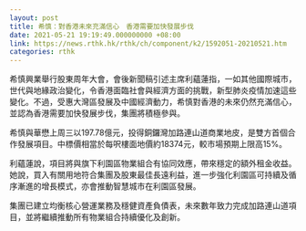 ```yaml
---
layout: post
title: 希慎：對香港未來充滿信心　香港需要加快發展步伐
date: 2021-05-21 19:19:49.000000000 +08:00
link: https://news.rthk.hk/rthk/ch/component/k2/1592051-20210521.htm
categories: rthk
---
```


希慎興業舉行股東周年大會，會後新聞稿引述主席利蘊蓮指，一如其他國際城市，世代與地緣政治變化，令香港面臨社會與經濟方面的挑戰，新型肺炎疫情加速這些變化。不過，受惠大灣區發展及中國經濟動力，希慎對香港的未來仍然充滿信心，並認為香港需要加快發展步伐，集團將積極參與。

希慎與華懋上周三以197.78億元，投得銅鑼灣加路連山道商業地皮，是雙方首個合作發展項目。中標價相當於每呎樓面地價約18374元，較市場預期上限高15%。

利蘊蓮說，項目將與旗下利園區物業組合有協同效應，帶來穩定的額外租金收益。她說，買入有關用地符合集團及股東最佳長遠利益，進一步強化利園區可持續及循序漸進的增長模式，亦會推動智慧城市在利園區發展。

集團已建立均衡核心營運業務及穩健資產負債表，未來數年致力完成加路連山道項目，並將繼續推動所有物業組合持續優化及創新。
